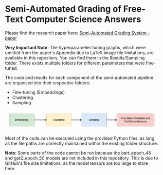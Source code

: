 # Semi-Automated Grading of Free-Text Computer Science Answers

Please find the research paper here:
[Semi-Automated Grading System - paper](https://github.com/MZSFighters/auto-grading-of-computer-science-answers/raw/main/2433079.pdf)

**Very Important Note:** The hyperparameter tuning graphs, which were omitted from the paper's Appendix due to LaTeX image file limitations, are available in this repository. You can find them in the Results/Sampling folder. There exists multiple folders for different parameters that were fine-tuned.

The code and results for each component of the semi-automated pipeline are organised into their respective folders:
- Fine-tuning (Embeddings)
- Clustering
- Sampling

![Semi-automated Grading System Pipeline](https://github.com/MZSFighters/auto-grading-of-computer-science-answers/raw/main/system_pipeline.png)

Most of the code can be executed using the provided Python files, as long as the file paths are correctly maintained within the existing folder structure.

**Note:** Some parts of the code cannot be run because the bert_epoch_48 and gpt2_epoch_50 models are not included in this repository. This is due to GitHub's file size limitations, as the model tensors are too large to store here.
